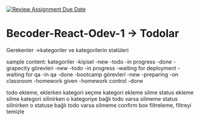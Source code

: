 [![Review Assignment Due Date](https://classroom.github.com/assets/deadline-readme-button-24ddc0f5d75046c5622901739e7c5dd533143b0c8e959d652212380cedb1ea36.svg)](https://classroom.github.com/a/1A_uV3kz)
# Becoder-React-Odev-1  -> Todolar
Gerekenler              ->kategoriler ve kategorilerin statüleri



sample content:
kategoriler
-kişisel
  -new
  -todo
  -in progress
  -done
-grapecity görevleri
  -new
  -todo
  -in progress
  -waiting for deployment
  -waiting for qa
  -in qa
  -done
-bootcamp görevleri
  -new
  -preparing
  -on classroom
  -homework given
  -homework control
  -done


todo ekleme, eklerken kategori seçme
kategori ekleme silme
status ekleme silme
kategori silinirken o kategoriye bağlı todo varsa silmeme
status silinirken o statuse bağlı todo varsa silmeme
confirm box
filtreleme, filtreyi temizle
